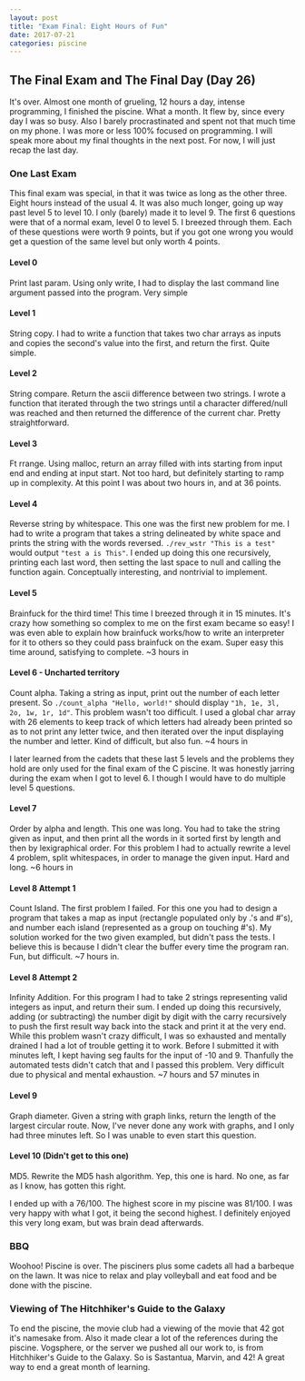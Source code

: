 ```yaml
---
layout: post
title: "Exam Final: Eight Hours of Fun"
date: 2017-07-21
categories: piscine
---
```


## The Final Exam and The Final Day (Day 26)
It's over. Almost one month of grueling, 12 hours a day, intense programming, I finished the piscine. What a month. It flew by, since every day I was so busy. Also I barely procrastinated and spent not that much time on my phone. I was more or less 100% focused on programming. I will speak more about my final thoughts in the next post. For now, I will just recap the last day.

### One Last Exam
This final exam was special, in that it was twice as long as the other three. Eight hours instead of the usual 4. It was also much longer, going up way past level 5 to level 10. I only (barely) made it to level 9. The first 6 questions were that of a normal exam, level 0 to level 5. I breezed through them. Each of these questions were worth 9 points, but if you got one wrong you would get a question of the same level but only worth 4 points.

#### Level 0
Print last param. Using only write, I had to display the last command line argument passed into the program. Very simple

#### Level 1
String copy. I had to write a function that takes two char arrays as inputs and copies the second's value into the first, and return the first. Quite simple.

#### Level 2
String compare. Return the ascii difference between two strings. I wrote a function that iterated through the two strings until a character differed/null was reached and then returned the difference of the current char. Pretty straightforward.

#### Level 3
Ft rrange. Using malloc, return an array filled with ints starting from input end and ending at input start. Not too hard, but definitely starting to ramp up in complexity. At this point I was about two hours in, and at 36 points.

#### Level 4
Reverse string by whitespace. This one was the first new problem for me. I had to write a program that takes a string delineated by white space and prints the string with the words reversed. `./rev_wstr "This is a test"` would output `"test a is This"`. I ended up doing this one recursively, printing each last word, then setting the last space to null and calling the function again. Conceptually interesting, and nontrivial to implement.

#### Level 5
Brainfuck for the third time! This time I breezed through it in 15 minutes. It's crazy how something so complex to me on the first exam became so easy! I was even able to explain how brainfuck works/how to write an interpreter for it to others so they could pass brainfuck on the exam. Super easy this time around, satisfying to complete. ~3 hours in

#### Level 6 - Uncharted territory
Count alpha. Taking a string as input, print out the number of each letter present. So `./count_alpha "Hello, world!"` should display `"1h, 1e, 3l, 2o, 1w, 1r, 1d"`. This problem wasn't too difficult. I used a global char array with 26 elements to keep track of which letters had already been printed so as to not print any letter twice, and then iterated over the input displaying the number and letter. Kind of difficult, but also fun. ~4 hours in

I later learned from the cadets that these last 5 levels and the problems they hold are only used for the final exam of the C piscine. It was honestly jarring during the exam when I got to level 6. I though I would have to do multiple level 5 questions.

#### Level 7
Order by alpha and length. This one was long. You had to take the string given as input, and then print all the words in it sorted first by length and then by lexigraphical order. For this problem I had to actually rewrite a level 4 problem, split whitespaces, in order to manage the given input. Hard and long. ~6 hours in

#### Level 8 Attempt 1
Count Island. The first problem I failed. For this one you had to design a program that takes a map as input (rectangle populated only by .'s and #'s), and number each island (represented as a group on touching #'s). My solution worked for the two given exampled, but didn't pass the tests. I believe this is because I didn't clear the buffer every time the program ran. Fun, but difficult. ~7 hours in.

#### Level 8 Attempt 2
Infinity Addition. For this program I had to take 2 strings representing valid integers as input, and return their sum. I ended up doing this recursively, adding (or subtracting) the number digit by digit with the carry recursively to push the first result way back into the stack and print it at the very end. While this problem wasn't crazy difficult, I was so exhausted and mentally drained I had a lot of trouble getting it to work. Before I submitted it with minutes left, I kept having seg faults for the input of -10 and 9. Thanfully the automated tests didn't catch that and I passed this problem. Very difficult due to physical and mental exhaustion. ~7 hours and 57 minutes in

#### Level 9
Graph diameter. Given a string with graph links, return the length of the largest circular route. Now, I've never done any work with graphs, and I only had three minutes left. So I was unable to even start this question.

#### Level 10 (Didn't get to this one)
MD5. Rewrite the MD5 hash algorithm. Yep, this one is hard. No one, as far as I know, has gotten this right.

I ended up with a 76/100. The highest score in my piscine was 81/100. I was very happy with what I got, it being the second highest. I definitely enjoyed this very long exam, but was brain dead afterwards.

### BBQ
Woohoo! Piscine is over. The pisciners plus some cadets all had a barbeque on the lawn. It was nice to relax and play volleyball and eat food and be done with the piscine.

### Viewing of The Hitchhiker's Guide to the Galaxy
To end the piscine, the movie club had a viewing of the movie that 42 got it's namesake from. Also it made clear a lot of the references during the piscine. Vogsphere, or the server we pushed all our work to, is from Hitchhiker's Guide to the Galaxy. So is Sastantua, Marvin, and 42! A great way to end a great month of learning.